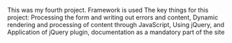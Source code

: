 This was my fourth project. Framework is used The key things for this project: Processing the form and writing out errors and content, Dynamic rendering and processing of content through JavaScript, Using jQuery, and Application of jQuery plugin, documentation as a mandatory part of the site
